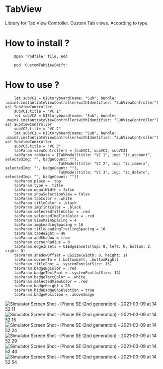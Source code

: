 # TabView

Library for Tab View Controller. Custom Tab views. According to type.

# How to install ?

        Open 'Podfile' file, Add 

        pod 'CustomTabViewSwift'

# How to use ?

        let subVC1 = UIStoryboard(name: "Sub", bundle: .main).instantiateViewController(withIdentifier: "SubViewController") as! SubViewController
        subVC1.title = "VC 1"
        let subVC2 = UIStoryboard(name: "Sub", bundle: .main).instantiateViewController(withIdentifier: "SubViewController") as! SubViewController
        subVC2.title = "VC 2"
        let subVC3 = UIStoryboard(name: "Sub", bundle: .main).instantiateViewController(withIdentifier: "SubViewController") as! SubViewController
        subVC3.title = "VC 3"
        tabParam.viewControllers = [subVC1, subVC2, subVC3]
        tabParam.tabData = [TabModel(title: "VC 1", img: "ic_account", selectedImg: "", badgeCount: ""),
                            TabModel(title: "VC 2", img: "ic_camera", selectedImg: "", badgeCount: ""),
                            TabModel(title: "VC 3", img: "ic_delete", selectedImg: "", badgeCount: "")]
        tabParam.place = .top
        tabParam.type = .title
        tabParam.equalWidth = false
        tabParam.showSelectionView = false
        tabParam.tabColor = .white
        tabParam.titleColor = .black
        tabParam.imgTintColor = .black
        tabParam.selectedTitleColor = .red
        tabParam.selectedImgTintColor = .red
        tabParam.viewMainSpacing = 4
        tabParam.imgLeadingSpacing = 16
        tabParam.titleLeadingTrailingSpacing = 16
        tabParam.tabHeight = 40
        tabParam.addShadow = true
        tabParam.cornerRadius = 0
        tabParam.edgeInsets = UIEdgeInsets(top: 0, left: 0, bottom: 2, right: 0)
        tabParam.shadowOffset = CGSize(width: 0, height: 1)
        tabParam.cornerTo = [.bottomLeft, .bottomRight]
        tabParam.titleFont = .systemFont(ofSize: 16)
        tabParam.badgeBgColor = .red
        tabParam.badgeTextFont = .systemFont(ofSize: 12)
        tabParam.badgeTextColor = .white
        tabParam.selectedViewColor = .red
        tabParam.badgeHeight = 20
        tabParam.hideBadgeOnSelection = true
        tabParam.badgePosition = .aboveImage
        
![Simulator Screen Shot - iPhone SE (2nd generation) - 2021-03-09 at 14 52 11](https://user-images.githubusercontent.com/68367137/110448452-3a5e6e80-80e7-11eb-96db-7a064f771568.png)
![Simulator Screen Shot - iPhone SE (2nd generation) - 2021-03-09 at 14 52 15](https://user-images.githubusercontent.com/68367137/110448461-3b8f9b80-80e7-11eb-9a19-4d16ca656a9a.png)
![Simulator Screen Shot - iPhone SE (2nd generation) - 2021-03-09 at 14 52 24](https://user-images.githubusercontent.com/68367137/110448463-3c283200-80e7-11eb-88bd-54a2ef108880.png)
![Simulator Screen Shot - iPhone SE (2nd generation) - 2021-03-09 at 14 52 29](https://user-images.githubusercontent.com/68367137/110448464-3cc0c880-80e7-11eb-8652-d77b5ecb4351.png)
![Simulator Screen Shot - iPhone SE (2nd generation) - 2021-03-09 at 14 52 40](https://user-images.githubusercontent.com/68367137/110448467-3d595f00-80e7-11eb-98d1-c84c34782b45.png)
![Simulator Screen Shot - iPhone SE (2nd generation) - 2021-03-09 at 14 52 54](https://user-images.githubusercontent.com/68367137/110448469-3df1f580-80e7-11eb-8875-ec593d9eb559.png)
